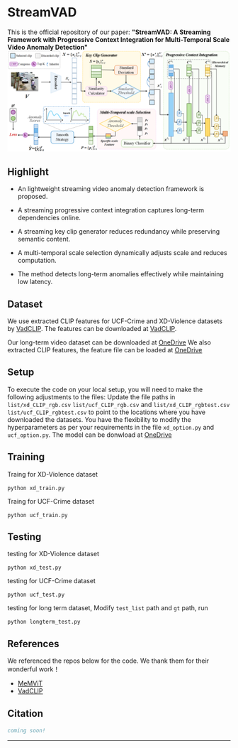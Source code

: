 # StreamVAD
This is the official repository of our paper:
**"StreamVAD: A Streaming Framework with Progressive Context Integration for Multi-Temporal Scale Video Anomaly Detection"** 
![overview](img/overview.png)

## Highlight
- An lightweight streaming video anomaly detection framework is proposed.

- A streaming progressive context integration captures long-term dependencies online.

- A streaming key clip generator reduces redundancy while preserving semantic content.

- A multi-temporal scale selection dynamically adjusts scale and reduces computation.

- The method detects long-term anomalies effectively while maintaining low latency.
## Dataset
We use extracted CLIP features for UCF-Crime and XD-Violence datasets by [VadCLIP](https://github.com/nwpu-zxr/VadCLIP).  The features can be downloaded at [VadCLIP](https://github.com/nwpu-zxr/VadCLIP).

Our long-term video dataset can be downloaded at [OneDrive](https://1drv.ms/f/c/9da13db395f6b4bb/Ev6CnA2zRvhHgk1bA8fxUA0Bq8IV6iRfvbxhI8apFIuGJA?e=d4fQZS)
We also extracted CLIP features, the feature file can be loaded at [OneDrive](https://1drv.ms/f/c/9da13db395f6b4bb/EiBE_sp-rXRElPQOhKkpKjYBxllv5JWAWhvx0wT1Pvux8g?e=ldvOm1)

## Setup
To execute the code on your local setup, you will need to make the following adjustments to the files:
Update the file paths in `list/xd_CLIP_rgb.csv` `list/ucf_CLIP_rgb.csv` and `list/xd_CLIP_rgbtest.csv`  `list/ucf_CLIP_rgbtest.csv` to point to the locations where you have downloaded the datasets.
You have the flexibility to modify the hyperparameters as per your requirements in the file `xd_option.py` and `ucf_option.py`.
The model can be donwload at [OneDrive](https://1drv.ms/f/c/9da13db395f6b4bb/EpbIdDx81stMnKsmtJuah_EBl7Ic6amf4YrOXKdYVf97ig?e=TcxMct)
## Training

Traing for XD-Violence dataset
```
python xd_train.py
```
Traing for UCF-Crime dataset
```
python ucf_train.py
```

## Testing

testing for XD-Violence dataset
```
python xd_test.py
```
testing for UCF-Crime dataset
```
python ucf_test.py
```
testing for long term dataset, Modify `test_list` path and `gt` path, run 
```
python longterm_test.py
```

## References
We referenced the repos below for the code. We thank them for their wonderful work！
* [MeMViT](https://github.com/facebookresearch/MeMViT)
* [VadCLIP](https://github.com/nwpu-zxr/VadCLIP)

## Citation
```bibtex
coming soon!

```
---
